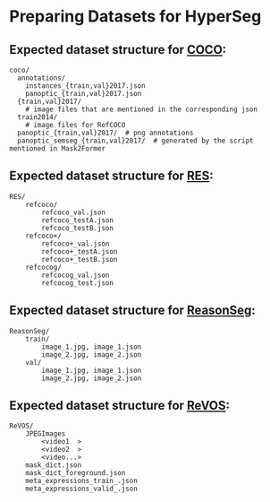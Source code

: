 # Preparing Datasets for HyperSeg


## Expected dataset structure for [COCO](https://github.com/facebookresearch/Mask2Former/blob/main/datasets/README.md):

```
coco/
  annotations/
    instances_{train,val}2017.json
    panoptic_{train,val}2017.json
  {train,val}2017/
    # image files that are mentioned in the corresponding json
  train2014/
    # image files for RefCOCO
  panoptic_{train,val}2017/  # png annotations
  panoptic_semseg_{train,val}2017/  # generated by the script mentioned in Mask2Former
```



## Expected dataset structure for [RES](https://drive.google.com/drive/folders/1LCRKZGppfxB9DB-qL46GD-RPsOgvWzsm?usp=sharing):

```
RES/
    refcoco/
        refcoco_val.json
        refcoco_testA.json
        refcoco_testB.json
    refcoco+/
        refcoco+_val.json
        refcoco+_testA.json
        refcoco+_testB.json
    refcocog/
        refcocog_val.json
        refcocog_test.json
```

## Expected dataset structure for [ReasonSeg](https://drive.google.com/drive/folders/125mewyg5Ao6tZ3ZdJ-1-E3n04LGVELqy?usp=sharing):

```
ReasonSeg/
    train/
        image_1.jpg, image_1.json
        image_2.jpg, image_2.json
    val/
        image_1.jpg, image_1.json
        image_2.jpg, image_2.json
```

## Expected dataset structure for [ReVOS](https://github.com/cilinyan/ReVOS-api):

```
ReVOS/
    JPEGImages
        <video1  >
        <video2  >
        <video...>
    mask_dict.json
    mask_dict_foreground.json 
    meta_expressions_train_.json
    meta_expressions_valid_.json
```
